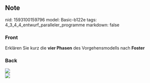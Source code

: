 ## Note
nid: 1593100159796
model: Basic-b122e
tags: 4_3_4_4_entwurf_paralleler_programme
markdown: false

### Front
Erklären Sie kurz die <b>vier Phasen</b> des Vorgehensmodells nach <b>Foster</b>

### Back
<img src="paste-6a5c42ef78c50c14b7d0ca5851fc5a052a467099.jpg">
<div>
  <div><img src=
  "paste-5ac13e6e5f1010df5f84f44132a12f0dad2c6b41.jpg"></div>
</div>
